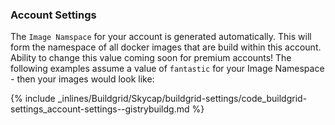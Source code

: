 <!-- usedin: [ _skycap/buildgrid] - post: -->

### Account Settings 

The `Image Namspace` for your account is generated automatically. This will form the namespace of all docker images that are build within this account. Ability to change this value coming soon for premium accounts! 
The following examples assume a value of `fantastic` for your Image Namespace - then your images would look like:



{% include _inlines/Buildgrid/Skycap/buildgrid-settings/code_buildgrid-settings_account-settings--gistrybuildg.md %}



